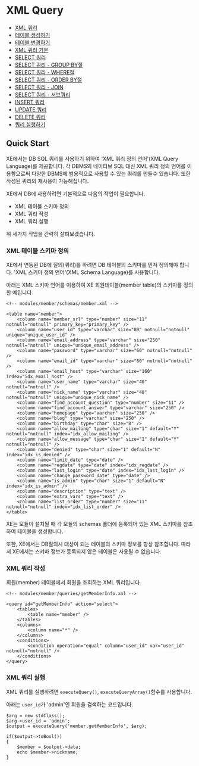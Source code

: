 # XML Query

<!-- index start -->
- [XML 쿼리](/)
- [테이블 생성하기](01_create_schema/)
- [테이블 변경하기](02_alter_schema/)
- [XML 쿼리 기본](03_xml_query/)
- [SELECT 쿼리](04_select_query_basic/)
- [SELECT 쿼리 - GROUP BY절](05_select_query_with_groupby/)
- [SELECT 쿼리 - WHERE절](06_select_query_with_where/)
- [SELECT 쿼리 - ORDER BY절](07_select_query_with_navigation/)
- [SELECT 쿼리 - JOIN](08_select_query_with_join/)
- [SELECT 쿼리 - 서브쿼리](09_select_query_with_subquery/)
- [INSERT 쿼리](10_insert_query/)
- [UPDATE 쿼리](11_update_query/)
- [DELETE 쿼리](12_delete_query/)
- [쿼리 실행하기](13_execute_query/)
<!-- index end -->

## Quick Start

XE에서는 DB SQL 쿼리를 사용하기 위하여 'XML 쿼리 정의 언어'(XML Query Language)를 제공합니다.  각 DBMS의 네이티브 SQL 대신 XML 쿼리 정의 언어를 이용함으로써 다양한 DBMS에 범용적으로 사용할 수 있는 쿼리를 만들수 있습니다. 또한 작성된 쿼리의 재사용이 가능해집니다.

XE에서 DB에 사용하려면 기본적으로 다음의 작업이 필요합니다.

* XML 테이블 스키마 정의
* XML 쿼리 작성
* XML 쿼리 실행

위 세가지 작업을 간략히 살펴보겠습니다.


### XML 테이블 스키마 정의

XE에서 연동된 DB에 질의(쿼리)를 하려면 DB 테이블의 스키마를 먼저 정의해야 합니다. 'XML 스키마 정의 언어'(XML Schema Language)를 사용합니다.

아래는 XML 스키마 언어를 이용하여 XE 회원테이블(member table)의 스키마를 정의한 예입니다.

```
<!-- modules/member/schemas/member.xml -->

<table name="member">
    <column name="member_srl" type="number" size="11" notnull="notnull" primary_key="primary_key" />
    <column name="user_id" type="varchar" size="80" notnull="notnull" unique="unique_user_id" />
    <column name="email_address" type="varchar" size="250" notnull="notnull" unique="unique_email_address" />
    <column name="password" type="varchar" size="60" notnull="notnull" />
    <column name="email_id" type="varchar" size="80" notnull="notnull" />
    <column name="email_host" type="varchar" size="160" index="idx_email_host" />
    <column name="user_name" type="varchar" size="40" notnull="notnull" />
    <column name="nick_name" type="varchar" size="40" notnull="notnull" unique="unique_nick_name" />
    <column name="find_account_question" type="number" size="11" />
    <column name="find_account_answer" type="varchar" size="250" />
    <column name="homepage" type="varchar" size="250" />
    <column name="blog" type="varchar" size="250" />
    <column name="birthday" type="char" size="8" />
    <column name="allow_mailing" type="char" size="1" default="Y" notnull="notnull" index="idx_allow_mailing" />
    <column name="allow_message" type="char" size="1" default="Y" notnull="notnull" />
    <column name="denied" type="char" size="1" default="N" index="idx_is_denied" />
    <column name="limit_date" type="date" />
    <column name="regdate" type="date" index="idx_regdate" />
    <column name="last_login" type="date" index="idx_last_login" />
    <column name="change_password_date" type="date" />
    <column name="is_admin" type="char" size="1" default="N" index="idx_is_admin" />
    <column name="description" type="text" />
    <column name="extra_vars" type="text" />
    <column name="list_order" type="number" size="11" notnull="notnull" index="idx_list_order" />
</table>
```
XE는 모듈이 설치될 때 각 모듈의 schemas 폴더에 등록되어 있는 XML 스키마를 참조하여 테이블을 생성합니다.

또한, XE에서는 DB질의시 대상이 되는 테이블의 스키마 정보를 항상 참조합니다. 따라서 XE에서는 스키마 정보가 등록되지 않은 테이블은 사용될 수 없습니다.


### XML 쿼리 작성

회원(member) 테이블에서 회원을 조회하는 XML 쿼리입니다.

```
<!-- modules/member/queries/getMemberInfo.xml -->

<query id="getMemberInfo" action="select">
    <tables>
        <table name="member" />
    </tables>
    <columns>
        <column name="*" />
    </columns>
    <conditions>
        <condition operation="equal" column="user_id" var="user_id" notnull="notnull" />
    </conditions>
</query>
```


### XML 쿼리 실행

XML 쿼리를 실행하려면 `executeQuery()`, `executeQueryArray()`함수를 사용합니다.

아래는 `user_id`가 'admin'인 회원을 검색하는 코드입니다.

```
$arg = new stdClass();
$arg->user_id = 'admin';
$output = executeQuery('member.getMemberInfo', $arg);

if($output->toBool())
{
	$member = $output->data;
	echo $member->nickname;	
}
```




